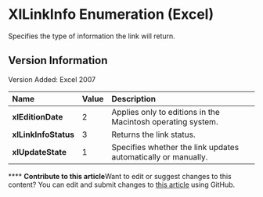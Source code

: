 
# XlLinkInfo Enumeration (Excel)

Specifies the type of information the link will return.


## Version Information

Version Added: Excel 2007 



|**Name**|**Value**|**Description**|
|:-----|:-----|:-----|
| **xlEditionDate**|2|Applies only to editions in the Macintosh operating system.|
| **xlLinkInfoStatus**|3|Returns the link status.|
| **xlUpdateState**|1|Specifies whether the link updates automatically or manually.|

****   **Contribute to this article**Want to edit or suggest changes to this content? You can edit and submit changes to  [this article](https://github.com/jhershey00/VBA_Excel_Test/OpenXMLCon/articles/b36bfd31-d52e-2520-1a65-1327657b9216.md) using GitHub.


